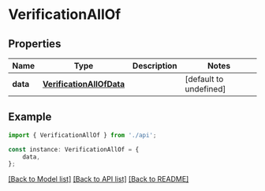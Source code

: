 # VerificationAllOf


## Properties

Name | Type | Description | Notes
------------ | ------------- | ------------- | -------------
**data** | [**VerificationAllOfData**](VerificationAllOfData.md) |  | [default to undefined]

## Example

```typescript
import { VerificationAllOf } from './api';

const instance: VerificationAllOf = {
    data,
};
```

[[Back to Model list]](../README.md#documentation-for-models) [[Back to API list]](../README.md#documentation-for-api-endpoints) [[Back to README]](../README.md)
